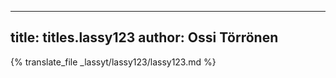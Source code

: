 
---
title: titles.lassy123
author: Ossi Törrönen
---
{% translate_file _lassyt/lassy123/lassy123.md %}